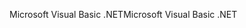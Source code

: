 <span data-ttu-id="3cbad-101">Microsoft Visual Basic .NET</span><span class="sxs-lookup"><span data-stu-id="3cbad-101">Microsoft Visual Basic .NET</span></span>